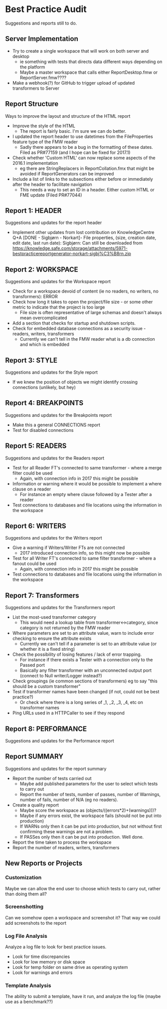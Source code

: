 # Best Practice Audit #

Suggestions and reports still to do.

## Server Implementation ##

- Try to create a single workspace that will work on both server and desktop
	- ie something with tests that directs data different ways depending on the platform
	- Maybe a master workspace that calls either ReportDesktop.fmw or ReportServer.fmw????
- Make a webhook(?) for GitHub to trigger upload of updated transformers to Server 


## Report Structure ##

Ways to improve the layout and structure of the HTML report

- Improve the style of the HTML
	- The report is fairly basic. I'm sure we can do better.
- I updated the report header to use datetimes from the FileProperties feature type of the FMW reader
	- Sadly there appears to be a bug in the formatting of these dates. Filed as PR#77159 (and I hope can be fixed for 2017.1)
- Check whether 'Custom HTML' can now replace some aspects of the 2016.1 implementation
	- eg there are StringReplacers in ReportCollation.fmx that might be avoided if ReportGenerators can be improved
- Include a list of links to the subsections either before or immediately after the header to facilitate navigation
	- This needs a way to set an ID in a header. Either custom HTML or FME update (Filed PR#77044)


## Report 1: HEADER ##

Suggestions and updates for the report header

- Implement other updates from lost contribution on KnowledgeCentre Q+A
	[DONE - Sigbjørn - Norkart]- File properties, (size, creation date, edit date, last run date): Sigbjørn: Can still be downloaded from https://knowledge.safe.com/storage/attachments/5971-bestpracticereportgenerator-norkart-sigbj%C3%B8rn.zip 

## Report 2: WORKSPACE ##

Suggestions and updates for the Workspace report

- Check for a workspace devoid of content (ie no readers, no writers, no transformers): ERROR
- Check how long it takes to open the project/file size - or some other metric to indicate that the project is too large
	- File size is often representative of large schemas and doesn't always mean overcomplicated
- Add a section that checks for startup and shutdown scripts.
- Check for embedded database connections as a security issue - readers, writers, transformers
	- Currently we can't tell in the FMW reader what is a db connection and which is embedded


## Report 3: STYLE ##

Suggestions and updates for the Style report

- If we knew the position of objects we might identify crossing connections (unlikely, but hey)

## Report 4: BREAKPOINTS ##

Suggestions and updates for the Breakpoints report

- Make this a general CONNECTIONS report
- Test for disabled connections

## Report 5: READERS ##

Suggestions and updates for the Readers report

- Test for all Reader FT's connected to same transformer - where a merge filter could be used
	- Again, with connection info in 2017 this might be possible
- Information or warning where it would be possible to implement a where clause on a reader 
	- For instance an empty where clause followed by a Tester after a reader
- Test connections to databases and file locations using the information in the workspace

## Report 6: WRITERS ##

Suggestions and updates for the Writers report

- Give a warning if Writers/Writer FTs are not connected
	- 2017 introduced connection info, so this might now be possible
- Test for all Writer FT's connected to same filter transformer - where a fanout could be used
	- Again, with connection info in 2017 this might be possible
- Test connections to databases and file locations using the information in the workspace

## Report 7: Transformers ##

Suggestions and updates for the Transformers report

- List the most-used transformer category
	- This would need a lookup table from transformer<->category, since category is not returned by the FMW reader
- 	Where parameters are set to an attribute value, warn to include error checking to ensure the attribute exists
	- Currently we can't tell if a parameter is set to an attribute value (or whether it is a fixed string)
- Check the possibility of losing features / lack of error trapping.
	- For instance if there exists a Tester with a connection only to the Passed port
	- Basically any filter transformer with an unconnected output port (connect to Null writer/Logger instead?)
- Check groupings (ie common sections of transformers) eg to say "this should be a custom transformer"
- Test if transformer names have been changed (if not, could not be best practice?) 
	- Or check where there is a long series of _1, _2, _3, _4, etc on transformer names
- Ping URLs used in a HTTPCaller to see if they respond


## Report 8: PERFORMANCE ##

Suggestions and updates for the Performance report

## Report SUMMARY ##

Suggestions and updates for the report summary

- Report the number of tests carried out
	- Maybe add published parameters for the user to select which tests to carry out
	- Report the number of tests, number of passes, number of Warnings, number of fails, number of N/A (eg no readers).
- Create a quality report
	- Maybe score the workspace as (objects/((errors*2)+(warnings)))?
	- Maybe if any errors exist, the workspace fails (should not be put into production)
	- If WARNs only then it can be put into production, but not without first confirming these warnings are not a problem.
	- If PASSes only then it can be put into production. Well done.
- Report the time taken to process the workspace
- Report the number of readers, writers, transformers


## New Reports or Projects ##

### Customization ###

Maybe we can allow the end user to choose which tests to carry out, rather than doing them all?

### Screenshotting ###

Can we somehow open a workspace and screenshot it? That way we could add screenshots to the report

### Log File Analysis ###

Analyze a log file to look for best practice issues.

- Look for time discrepancies
- Look for low memory or disk space
- Look for temp folder on same drive as operating system
- Look for warnings and errors

### Template Analysis ###

The ability to submit a template, have it run, and analyze the log file (maybe use as a benchmark??)
